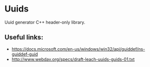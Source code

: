 # Uuids
Uuid generator C++ header-only library.

## Useful links:
- https://docs.microsoft.com/en-us/windows/win32/api/guiddef/ns-guiddef-guid
- http://www.webdav.org/specs/draft-leach-uuids-guids-01.txt
